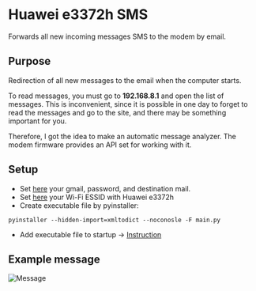 # Huawei e3372h SMS

Forwards all new incoming messages SMS to the modem by email.

## Purpose

Redirection of all new messages to the email when the computer starts.

To read messages, you must go to **192.168.8.1** and open the list of messages. This is inconvenient, since it is possible in one day to forget to read the messages and go to the site, and there may be something important for you.

Therefore, I got the idea to make an automatic message analyzer.
The modem firmware provides an API set for working with it.

## Setup

* Set [here](https://github.com/kovinevmv/HuaweiSMS/blob/master/source/sender.py#L8) your gmail, password, and destination mail.
* Set [here](https://github.com/kovinevmv/HuaweiSMS/blob/master/source/main.py#L14) your Wi-Fi ESSID with Huawei e3372h
* Create executable file by pyinstaller:
```
pyinstaller --hidden-import=xmltodict --noconosle -F main.py
```
* Add executable file to startup -> [Instruction](https://www.howtogeek.com/228467/how-to-make-a-program-run-at-startup-on-any-computer/)

## Example message

![Message](https://github.com/kovinevmv/HuaweiSMS/raw/master/docs/mail.png)

